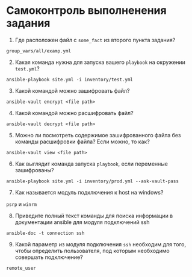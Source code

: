 # Самоконтроль выполненения задания

1. Где расположен файл с `some_fact` из второго пункта задания?

`group_vars/all/examp.yml`

2. Какая команда нужна для запуска вашего `playbook` на окружении `test.yml`?

`ansible-playbook site.yml -i inventory/test.yml`

3. Какой командой можно зашифровать файл?

`ansible-vault encrypt <file path>`

4. Какой командой можно расшифровать файл?

`ansible-vault decrypt <file path>`

5. Можно ли посмотреть содержимое зашифрованного файла без команды расшифровки файла? Если можно, то как?

`ansible-vault view <file path>`

6. Как выглядит команда запуска `playbook`, если переменные зашифрованы?

`ansible-playbook site.yml -i inventory/prod.yml --ask-vault-pass`

7. Как называется модуль подключения к host на windows?

`psrp` и `winrm`

8. Приведите полный текст команды для поиска информации в документации ansible для модуля подключений ssh

`ansible-doc -t connection ssh`

9. Какой параметр из модуля подключения `ssh` необходим для того, чтобы определить пользователя, под которым необходимо совершать подключение?

`remote_user`

